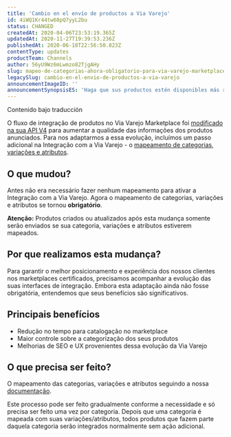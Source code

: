 ```yaml
---
title: 'Cambio en el envío de productos a Via Varejo'
id: 4iWQ1Kr44tw68pQ7yyL2bu
status: CHANGED
createdAt: 2020-04-06T23:53:19.365Z
updatedAt: 2020-11-27T19:39:53.236Z
publishedAt: 2020-06-18T22:56:50.823Z
contentType: updates
productTeam: Channels
author: 56yU9Wz6mLwmzo82TjgAHy
slug: mapeo-de-categorias-ahora-obligatorio-para-via-varejo-marketplace
legacySlug: cambio-en-el-envio-de-productos-a-via-varejo
announcementImageID: ''
announcementSynopsisES: 'Haga que sus productos estén disponibles más rápido en Via Varejo mapeando categorías, variaciones y atributos.'
---
```


<div class="alert alert-warning" role="alert">Contenido bajo traducción</div>

O fluxo de integração de produtos no Via Varejo Marketplace foi [modificado na sua API V4](https://desenvolvedores.viavarejo.com.br/api-portal/content/integracao) para aumentar a qualidade das informações dos produtos anunciados. Para nos adaptarmos a essa evolução, incluímos um passo adicional na Integração com a Via Varejo - o [mapeamento de categorias, variações e atributos](https://help.vtex.com/es/tracks/configurar-integracao-da-via-varejo--3E9XylGaJ2wqwISGyw4GuY/5QVZFYNfuRIQKdq34MbTxz#fazendo-o-upload).

## O que mudou?

Antes não era necessário fazer nenhum mapeamento para ativar a Integração com a Via Varejo. Agora o mapeamento de categorias, variações e atributos se tornou __obrigatório__.

<div class="alert alert-warning" role="alert"><strong>Atenção:</strong> Produtos criados ou atualizados após esta mudança somente serão enviados se sua categoria, variações e atributos estiverem mapeados.</div>

## Por que realizamos esta mudança?

Para garantir o melhor posicionamento e experiência dos nossos clientes nos marketplaces certificados, precisamos acompanhar a evolução das suas interfaces de integração. Embora esta adaptação ainda não fosse obrigatória, entendemos que seus benefícios são significativos. 

## Principais benefícios
- Redução no tempo para catalogação no marketplace
- Maior controle sobre a categorização dos seus produtos
- Melhorias de SEO e UX provenientes dessa evolução da Via Varejo

## O que precisa ser feito?

O mapeamento das categorias, variações e atributos seguindo a nossa [documentação](https://help.vtex.com/es/tracks/configurar-integracao-da-via-varejo--3E9XylGaJ2wqwISGyw4GuY/5QVZFYNfuRIQKdq34MbTxz#fazendo-o-upload).

<div class="alert alert-info" role="alert">Este processo pode ser feito gradualmente conforme a necessidade e só precisa ser feito uma vez por categoria. Depois que uma categoria é mapeada com suas variações/atributos, todos produtos que fazem parte daquela categoria serão integrados normalmente sem ação adicional.</div>
